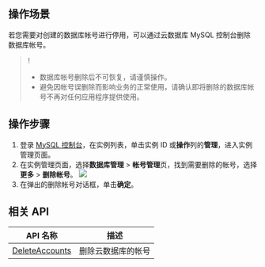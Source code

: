 ## 操作场景
若您需要对创建的数据库帐号进行停用，可以通过云数据库 MySQL 控制台删除数据库帐号。
>!
>- 数据库帐号删除后不可恢复，请谨慎操作。
>- 避免因帐号误删除而影响业务的正常使用，请确认即将删除的数据库帐号不再对任何应用程序提供使用。

## 操作步骤
1. 登录 [MySQL 控制台](https://console.cloud.tencent.com/cdb)，在实例列表，单击实例 ID 或**操作**列的**管理**，进入实例管理页面。
2. 在实例管理页面，选择**数据库管理** > **帐号管理**页，找到需要删除的帐号，选择**更多** > **删除帐号**。
![](https://main.qcloudimg.com/raw/93e10e23449c616fa417894f9f08977b.png)
3. 在弹出的删除帐号对话框，单击**确定**。


## 相关 API
| API 名称                                                      | 描述     |
| -------------------------------------------------------- | -------- |
| [DeleteAccounts](https://cloud.tencent.com/document/product/236/17501) | 删除云数据库的帐号 |

